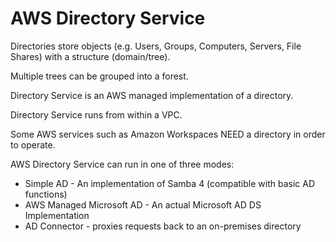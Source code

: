 # AWS Directory Service

Directories store objects (e.g. Users, Groups, Computers, Servers, File Shares) with a structure (domain/tree).

Multiple trees can be grouped into a forest.

Directory Service is an AWS managed implementation of a directory.

Directory Service runs from within a VPC.

Some AWS services such as Amazon Workspaces NEED a directory in order to operate.

AWS Directory Service can run in one of three modes:

- Simple AD - An implementation of Samba 4 (compatible with basic AD functions)
- AWS Managed Microsoft AD - An actual Microsoft AD DS Implementation
- AD Connector - proxies requests back to an on-premises directory
